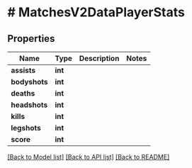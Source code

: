 # # MatchesV2DataPlayerStats

## Properties

Name | Type | Description | Notes
------------ | ------------- | ------------- | -------------
**assists** | **int** |  |
**bodyshots** | **int** |  |
**deaths** | **int** |  |
**headshots** | **int** |  |
**kills** | **int** |  |
**legshots** | **int** |  |
**score** | **int** |  |

[[Back to Model list]](../../README.md#models) [[Back to API list]](../../README.md#endpoints) [[Back to README]](../../README.md)
